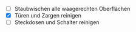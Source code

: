  - [ ] Staubwischen alle waagerechten Oberflächen
 - [x] Türen und Zargen reinigen
 - [ ] Steckdosen und Schalter reinigen

<!--stackedit_data:
eyJoaXN0b3J5IjpbOTc0MzY2OTU2XX0=
-->